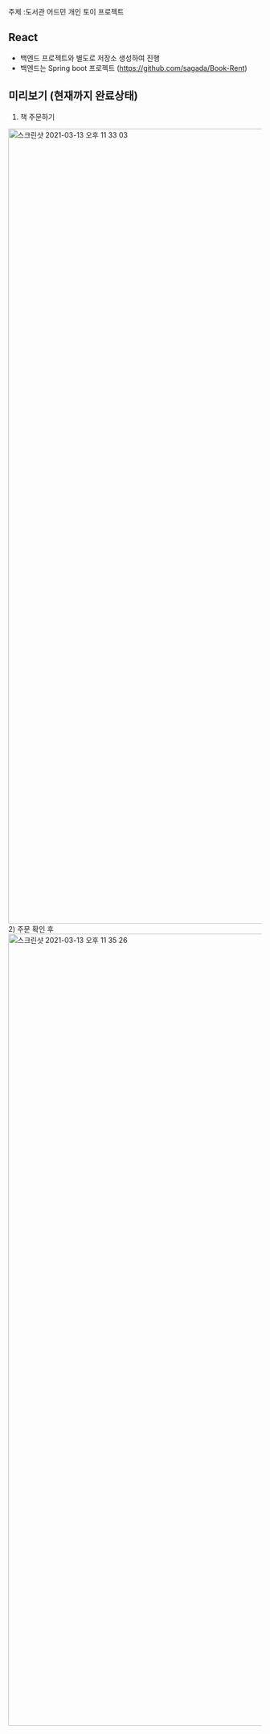 주제 :도서관 어드민 개인 토이 프로젝트
## React

- 백엔드 프로젝트와 별도로 저장소 생성하여 진행 
- 백엔드는 Spring boot 프로젝트 (https://github.com/sagada/Book-Rent)


## 미리보기 (현재까지 완료상태)
1) 책 주문하기
<img width="1581" alt="스크린샷 2021-03-13 오후 11 33 03" src="https://user-images.githubusercontent.com/59609682/111033449-9c570500-8454-11eb-9900-5fbd5d79b90c.png">
2) 주문 확인 후 
<img width="1575" alt="스크린샷 2021-03-13 오후 11 35 26" src="https://user-images.githubusercontent.com/59609682/111033484-cd373a00-8454-11eb-8aad-57b1fcf592d1.png">

